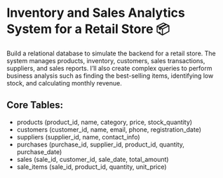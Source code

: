 # Inventory and Sales Analytics System for a Retail Store 📦
Build a relational database to simulate the backend for a retail store. The system manages products, inventory, customers, sales transactions, suppliers, and sales reports. I’ll also create complex queries to perform business analysis such as finding the best-selling items, identifying low stock, and calculating monthly revenue.

## Core Tables:
- products (product_id, name, category, price, stock_quantity)
- customers (customer_id, name, email, phone, registration_date)
- suppliers (supplier_id, name, contact_info)
- purchases (purchase_id, supplier_id, product_id, quantity, purchase_date)
- sales (sale_id, customer_id, sale_date, total_amount)
- sale_items (sale_id, product_id, quantity, unit_price)


